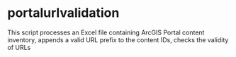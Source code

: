 # portalurlvalidation
This script processes an Excel file containing ArcGIS Portal content inventory, appends a valid URL prefix to the content IDs, checks the validity of URLs
